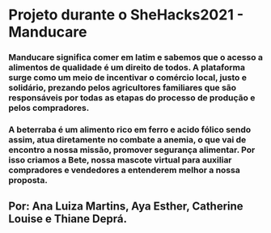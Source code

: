 # Projeto durante o SheHacks2021 - Manducare

### Manducare significa comer em latim e sabemos que o acesso a alimentos de qualidade é um direito de todos. A plataforma surge como um meio de incentivar o comércio local, justo e solidário, prezando pelos agricultores familiares que são responsáveis por todas as etapas do processo de produção e pelos compradores.

### A beterraba é um alimento rico em ferro e acido fólico sendo assim, atua diretamente no combate a anemia, o que vai de encontro a nossa missão, promover segurança alimentar. Por isso criamos a Bete, nossa mascote virtual para auxiliar compradores e vendedores a entenderem melhor a nossa proposta.

### 

## Por: Ana Luiza Martins, Aya Esther, Catherine Louise e Thiane Deprá.